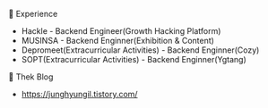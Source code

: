 💼 Experience
- Hackle - Backend Engineer(Growth Hacking Platform)
- MUSINSA - Backend Enginner(Exhibition & Content)
- Depromeet(Extracurricular Activities) - Backend Enginner(Cozy)
- SOPT(Extracurricular Activities) - Backend Enginner(Ygtang)

🌱 Thek Blog
- https://junghyungil.tistory.com/

<!--
**Hyung1Jung/Hyung1Jung** is a ✨ _special_ ✨ repository because its `README.md` (this file) appears on your GitHub profile.



Here are some ideas to get you started:

- 🔭 I’m currently working on ...
- 🌱 I’m currently learning ...
- 👯 I’m looking to collaborate on ...
- 🤔 I’m looking for help with ...
- 💬 Ask me about ...
- 📫 How to reach me: ...
- 😄 Pronouns: ...
- ⚡ Fun fact: ...
-->
